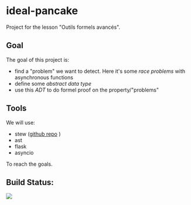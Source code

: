 # ideal-pancake
Project for the lesson "Outils formels avancés".

## Goal
The goal of this project is:

 * find a "problem" we want to detect. Here it's some _race problems_ with asynchronous functions
 * define some _abstract data type_ 
 * use this _ADT_ to do formel proof on the property/"problems"

## Tools

We will use:

* stew ([github repo](https://github.com/kyouko-taiga/stew) )
* ast
* flask
* asyncio

To reach the goals.

## Build Status:

![](https://travis-ci.org/mencattini/ideal-pancake.svg?branch=master) 